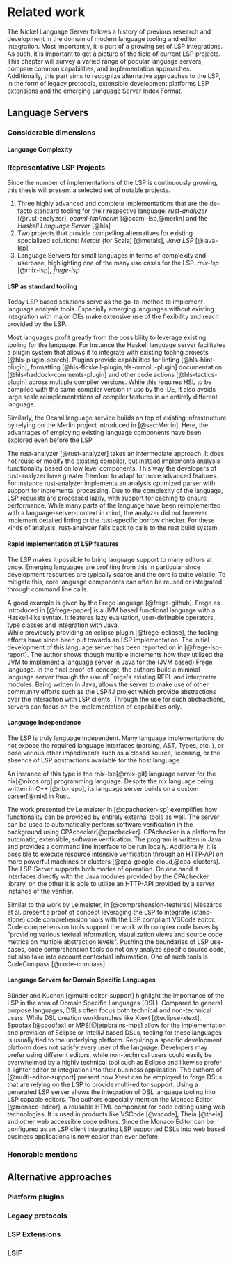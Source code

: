 # Related work

The Nickel Language Server follows a history of previous research and development in the domain of modern language tooling and editor integration.
Most importantly, it is part of a growing set of LSP integrations.
As such, it is important to get a picture of the field of current LSP projects.
This chapter will survey a varied range of popular language servers, compare common capabilities, and implementation approaches.
Additionally, this part aims to recognize alternative approaches to the LSP, in the form of legacy protocols, extensible development platforms LSP extensions and the emerging Language Server Index Format.

## Language Servers

### Considerable dimensions

#### Language Complexity


### Representative LSP Projects

Since the number of implementations of the LSP is continuously growing, this thesis will present a selected set of notable projects.

1. Three highly advanced and complete implementations that are the de-facto standard tooling for their respective language:
   *rust-analyzer* [@rust-analyzer], *ocaml-lsp*/*merlin* [@ocaml-lsp,@merlin] and the *Haskell Language Server* [@hls]
2. Two projects that provide compelling alternatives for existing specialized solutions:
   *Metals* (for Scala) [@metals], *Java LSP* [@java-lsp]
3. Language Servers for small languages in terms of complexity and userbase, highlighting one of the many use cases for the LSP.
   *rnix-lsp* [@rnix-lsp], *frege-lsp*



#### LSP as standard tooling

Today LSP based solutions serve as the go-to-method to implement language analysis tools.
Especially emerging languages without existing integration with major IDEs make extensive use of the flexibility and reach provided by the LSP.

Most languages profit greatly from the possibility to leverage existing tooling for the language.
For instance the Haskell language server facilitates a plugin system that allows it to integrate with existing tooling projects [@hls-plugin-search].
Plugins provide capabilities for linting [@hls-hlint-plugin], formatting [@hls-floskell-plugin,hls-ormolu-plugin] documentation [@hls-haddock-comments-plugin] and other code actions [@hls-tactics-plugin] across multiple compiler versions.
While this requires HSL to be compiled with the same compiler version in use by the IDE, it also avoids large scale reimplementations of compiler features in an entirely different language.

Similarly, the Ocaml language service builds on top of existing infrastructure by relying on the Merlin project introduced in [@sec:Merlin].
Here, the advantages of employing existing language components have been explored even before the LSP.

The rust-analyzer [@rust-analyzer] takes an intermediate approach.
It does not reuse or modify the existing compiler, but instead implements analysis functionality based on low level components.
This way the developers of rust-analyzer have greater freedom to adapt for more advanced features.
For instance rust-analyzer implements an analysis optimized parser with support for incremental processing.
Due to the complexity of the language, LSP requests are processed lazily, with support for caching to ensure performance.
While many parts of the language have been reimplemented with a language-server-context in mind, the analyzer did not however implement detailed linting or the rust-specific borrow checker.
For these kinds of analysis, rust-analyzer falls back to calls to the rust build system.


#### Rapid implementation of LSP features

The LSP makes it possible to bring language support to many editors at once.
Emerging languages are profiting from this in particular since development resources are typically scarce and the core is quite volatile.
To mitigate this, core language components can often be reused or integrated through command line calls.

A good example is given by the Frege language [@frege-github].
Frege as introduced in [@frege-paper] is a JVM based functional language with a Haskell-like syntax.
It features lazy evaluation, user-definable operators, type classes and integration with Java.  
While previously providing an eclipse plugin [@frege-eclipse], the tooling efforts have since been put towards an LSP implementation.
The initial development of this language server has been reported on in [@frege-lsp-report].
The author shows though multiple increments how they utilized the JVM to implement a language server in Java for the (JVM based) Frege language.
In the final proof-of-concept, the authors build a minimal language server through the use of Frege's existing REPL and interpreter modules.
Being written in Java, allows the server to make use of other community efforts such as the LSP4J project which provide abstractions over the interaction with LSP clients.
Through the use for such abstractions, servers can focus on the implementation of capabilities only.


#### Language Independence

The LSP is truly language independent.
Many language implementations do not expose the required language interfaces (parsing, AST, Types, etc..), or pose various other impediments such as a closed source, licensing, or the absence of LSP abstractions available for the host language.

An instance of this type is the rnix-lsp[@rnix-git] language server for the nix[@nixos.org] programming language.
Despite the nix language being written in C++ [@nix-repo], its language server builds on a custom parser[@rnix] in Rust.

The work presented by Leimeister in [@cpachecker-lsp] exemplifies how functionality can be provided by entirely external tools as well.
The server can be used to automatically perform software verification in the background using CPAchecker[@cpachecker].
CPAchecker is a platform for automatic, extensible, software verification.
The program is written in Java and provides a command line interface to be run locally.
Additionally, it is possible to execute resource intensive verification through an HTTP-API on more powerful machines or clusters [@cpa-google-cloud,@cpa-clusters].
The LSP-Server supports both modes of operation.
On one hand it interfaces directly with the Java modules provided by the CPAchecker library, on the other it is able to utilize an HTTP-API provided by a server instance of the verifier.

Similar to the work by Leimeister, in [@comprehension-features] Mészáros et al. present a proof of concept leveraging the LSP to integrate (stand-alone) code comprehension tools with the LSP compliant VSCode editor.
Code comprehension tools support the work with complex code bases by "providing various textual information, visualization views and source code metrics on multiple abstraction levels".
Pushing the boundaries of LSP use-cases, code comprehension tools do not only analyze specific source code, but also take into account contextual information.
One of such tools is CodeCompass [@code-compass].

#### Language Servers for Domain Specific Languages

Bünder and Kuchen [@multi-editor-support] highlight the importance of the LSP in the area of Domain Specific Languages (DSL).
Compared to general purpose languages, DSLs often focus both technical and non-technical users.
While DSL creation workbenches like Xtext [@eclipse-xtext], Spoofax [@spoofax] or MPS[@jetpbrains-mps] allow for the implementation and provision of Eclipse or IntelliJ based DSLs, tooling for these languages is usually tied to the underlying platform.
Requiring a specific development platform does not satisfy every user of the language.
Developers may prefer using different editors, while non-technical users could easily be overwhelmed by a highly technical tool such as Eclipse and likewise prefer a lighter editor or integration into their business application.
The authors of [@multi-editor-support] present how Xtext can be employed to forge DSLs that are relying on the LSP to provide multi-editor support.
Using a generated LSP server allows the integration of DSL language tooling into LSP capable editors.
The authors especially mention the Monaco Editor [@monaco-editor], a reusable HTML component for code editing using web technologies.
It is used in products like VSCode [@vscode], Theia [@theia] and other web accessible code editors.
Since the Monaco Editor can be configured as an LSP client integrating LSP supported DSLs into web based business applications is now easier than ever before.


### Honorable mentions

<!-- frege? -->


## Alternative approaches

### Platform plugins

### Legacy protocols

### LSP Extensions

### LSIF
